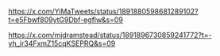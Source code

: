 https://x.com/YiMaTweets/status/1891880598681289102?t=e5Fbwf809ytG9Dbf-egflw&s=09

https://x.com/mjdramstead/status/1891896730859241772?t=-yh_ir34FxmZ15cqKSEPRQ&s=09